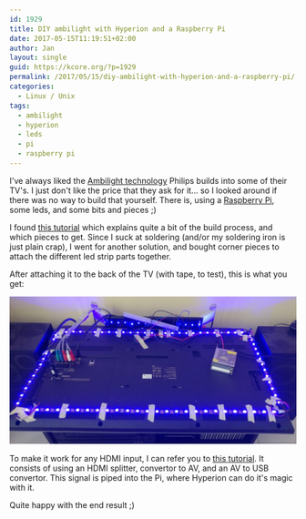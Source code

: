 ```yaml
---
id: 1929
title: DIY ambilight with Hyperion and a Raspberry Pi
date: 2017-05-15T11:19:51+02:00
author: Jan
layout: single
guid: https://kcore.org/?p=1929
permalink: /2017/05/15/diy-ambilight-with-hyperion-and-a-raspberry-pi/
categories:
  - Linux / Unix
tags:
  - ambilight
  - hyperion
  - leds
  - pi
  - raspberry pi
---
```

I've always liked the [Ambilight technology](https://en.wikipedia.org/wiki/Ambilight) Philips builds into some of their TV's. I just don't like the price that they ask for it... so I looked around if there was no way to build that yourself. There is, using a [Raspberry Pi](https://www.raspberrypi.org/), some leds, and some bits and pieces ;)

I found [this tutorial](http://awesomepi.com/diy-breath-taking-ambilight-for-your-own-tv-raspberry-pi-2-tutorial-part-1/) which explains quite a bit of the build process, and which pieces to get. Since I suck at soldering (and/or my soldering iron is just plain crap), I went for another solution, and bought corner pieces to attach the different led strip parts together.

After attaching it to the back of the TV (with tape, to test), this is what you get:

![](/assets/images/2017/05/IMG_20170501_144742-1024x526.jpg "") 

To make it work for any HDMI input, I can refer you to [this tutorial](http://www.instructables.com/id/DIY-Ambilight-with-Hyperion-Works-with-HDMIAV-Sour/). It consists of using an HDMI splitter, convertor to AV, and an AV to USB convertor. This signal is piped into the Pi, where Hyperion can do it's magic with it.

Quite happy with the end result ;)
